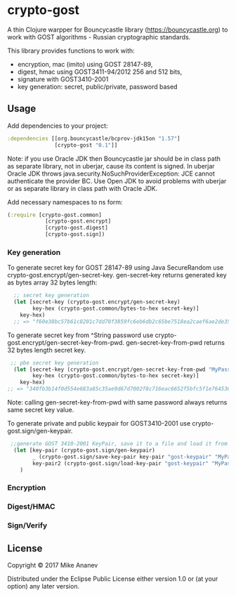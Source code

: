 # crypto-gost

A thin Clojure warpper for Bouncycastle library (https://bouncycastle.org) to work with GOST algorithms - Russian cryptographic standards.


This library provides functions to work with: 
* encryption, mac (imito) using GOST 28147-89,
* digest, hmac  using GOST3411-94/2012 256 and 512 bits, 
* signature with GOST3410-2001
* key generation: secret, public/private, password based


## Usage

Add dependencies to your project:

```clojure
:dependencies [[org.bouncycastle/bcprov-jdk15on "1.57"]
               [crypto-gost "0.1"]]
```

Note: if you use Oracle JDK then  Bouncycastle jar should be in class path as separate library, not in uberjar, cause its content is signed.
In uberjar Oracle JDK throws java.security.NoSuchProviderException: JCE cannot authenticate the provider BC.
Use Open JDK to avoid problems with uberjar or as separate library in class path with Oracle JDK. 

Add necessary namespaces to ns form:

```clojure
(:require [crypto-gost.common]
            [crypto-gost.encrypt]
            [crypto-gost.digest]
            [crypto-gost.sign])
```

### Key generation

To generate secret key for GOST 28147-89 using Java SecureRandom use crypto-gost.encrypt/gen-secret-key.
gen-secret-key returns generated key as bytes array 32 bytes length:

```clojure
  ;; secret key generation
  (let [secret-key (crypto-gost.encrypt/gen-secret-key)
        key-hex (crypto-gost.common/bytes-to-hex secret-key)]
    key-hex)
  ;; => "f60e38bc57b61c8201c7dd70f3859fc6eb6db2c65be7518ea2caef6ae2de35f2"
```

To generate secret key from ^String password use crypto-gost.encrypt/gen-secret-key-from-pwd.
gen-secret-key-from-pwd returns 32 bytes length secret key.

```clojure
 ;; pbe secret key generation
  (let [secret-key (crypto-gost.encrypt/gen-secret-key-from-pwd "MyPassword12")
        key-hex (crypto-gost.common/bytes-to-hex secret-key)]
    key-hex)
;; => "340fb3b14f0d554e683a85c35ae9d67d7002f8c716eac6652f5bfc5f1e764536"
```
Note: calling gen-secret-key-from-pwd with same password always returns same secret key value.

To generate private and public keypair for GOST3410-2001 use crypto-gost.sign/gen-keypair.

```clojure
 ;;generate GOST 3410-2001 KeyPair, save it to a file and load it from file.
  (let [key-pair (crypto-gost.sign/gen-keypair)
        _ (crypto-gost.sign/save-key-pair key-pair "gost-keypair" "MyPassword12")
        key-pair2 (crypto-gost.sign/load-key-pair "gost-keypair" "MyPassword12")]
    )
```

### Encryption


### Digest/HMAC



### Sign/Verify



## License

Copyright © 2017 Mike Ananev

Distributed under the Eclipse Public License either version 1.0 or (at
your option) any later version.

